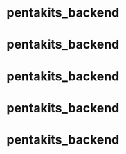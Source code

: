 # pentakits_backend
# pentakits_backend
# pentakits_backend
# pentakits_backend
# pentakits_backend
